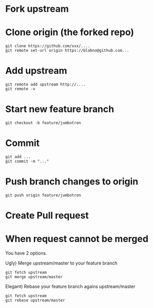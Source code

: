 # Fork upstream

# Clone origin (the forked repo)

    git clone https://github.com/xxx/....
    git remote set-url origin https://blabno@github.com...

# Add upstream

    git remote add upstream http://....
    git remote -v

# Start new feature branch

    git checkout -b feature/jumbotron

# Commit

    git add ...
    git commit -m "..."

# Push branch changes to origin

    git push origin feature/jumbotron

# Create Pull request





# When request cannot be merged

You have 2 options.

Ugly) Merge upstream/master to your feature branch

    git fetch upstream
    git merge upstream/master

Elegant) Rebase your feature branch agains upstream/master

    git fetch upstream
    git rebase upstream/master
